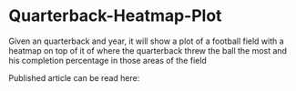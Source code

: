 # Quarterback-Heatmap-Plot
Given an quarterback and year, it will show a plot of a football field with a heatmap on top of it of where the quarterback threw the ball the most and his completion percentage in those areas of the field

Published article can be read here:
